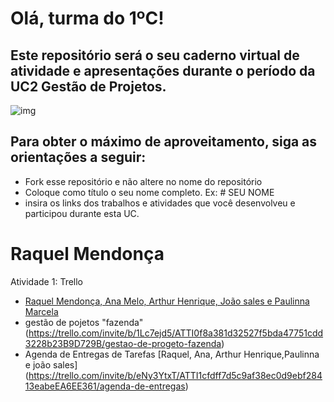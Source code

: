 # Olá, turma do 1ºC! 
## Este repositório será o seu caderno virtual de atividade e apresentações durante o período da UC2 Gestão de Projetos. 

![img](https://blog.acelerato.com/wp-content/uploads/2020/08/5-beneficios-da-gesta%CC%83o-de-projetos-para-a-sua-empresa-1200x640.png)

## Para obter o máximo de aproveitamento, siga as orientações a seguir:

- Fork esse repositório e não altere no nome do repositório
- Coloque como título o seu nome completo. Ex: # SEU NOME
- insira os links dos trabalhos e atividades que você desenvolveu e participou durante esta UC.

# Raquel Mendonça

Atividade 1: Trello 
- [Raquel Mendonça, Ana Melo, Arthur Henrique, João sales e Paulinna Marcela](https://trello.com/invite/b/U0ea9Exc/ATTId1997552cbb12948f43a60f19ebf51773DA2F06F/analise-swot)
- gestão de pojetos "fazenda" (https://trello.com/invite/b/1Lc7ejd5/ATTI0f8a381d32527f5bda47751cdd3228b23B9D729B/gestao-de-progeto-fazenda)
- Agenda de Entregas de Tarefas [Raquel, Ana, Arthur Henrique,Paulinna e joão sales] (https://trello.com/invite/b/eNy3YtxT/ATTI1cfdff7d5c9af38ec0d9ebf28413eabeEA6EE361/agenda-de-entregas)



